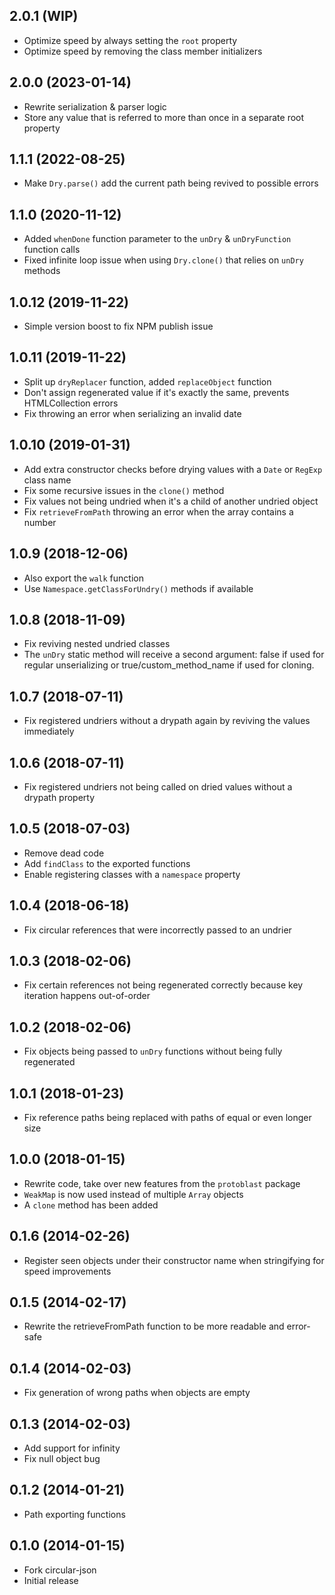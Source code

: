 ## 2.0.1 (WIP)

* Optimize speed by always setting the `root` property
* Optimize speed by removing the class member initializers

## 2.0.0 (2023-01-14)

* Rewrite serialization & parser logic
* Store any value that is referred to more than once in a separate root property

## 1.1.1 (2022-08-25)

* Make `Dry.parse()` add the current path being revived to possible errors

## 1.1.0 (2020-11-12)

* Added `whenDone` function parameter to the `unDry` & `unDryFunction` function calls
* Fixed infinite loop issue when using `Dry.clone()` that relies on `unDry` methods

## 1.0.12 (2019-11-22)

* Simple version boost to fix NPM publish issue

## 1.0.11 (2019-11-22)

* Split up `dryReplacer` function, added `replaceObject` function
* Don't assign regenerated value if it's exactly the same, prevents HTMLCollection errors
* Fix throwing an error when serializing an invalid date

## 1.0.10 (2019-01-31)

* Add extra constructor checks before drying values with a `Date` or `RegExp` class name
* Fix some recursive issues in the `clone()` method
* Fix values not being undried when it's a child of another undried object
* Fix `retrieveFromPath` throwing an error when the array contains a number

## 1.0.9 (2018-12-06)

* Also export the `walk` function
* Use `Namespace.getClassForUndry()` methods if available

## 1.0.8 (2018-11-09)

* Fix reviving nested undried classes
* The `unDry` static method will receive a second argument: false if used for regular unserializing or true/custom_method_name if used for cloning.

## 1.0.7 (2018-07-11)

* Fix registered undriers without a drypath again by reviving the values immediately

## 1.0.6 (2018-07-11)

* Fix registered undriers not being called on dried values without a drypath property

## 1.0.5 (2018-07-03)

* Remove dead code
* Add `findClass` to the exported functions
* Enable registering classes with a `namespace` property

## 1.0.4 (2018-06-18)

* Fix circular references that were incorrectly passed to an undrier

## 1.0.3 (2018-02-06)

* Fix certain references not being regenerated correctly because key iteration happens out-of-order

## 1.0.2 (2018-02-06)

* Fix objects being passed to `unDry` functions without being fully regenerated

## 1.0.1 (2018-01-23)

* Fix reference paths being replaced with paths of equal or even longer size

## 1.0.0 (2018-01-15)

* Rewrite code, take over new features from the `protoblast` package
* `WeakMap` is now used instead of multiple `Array` objects
* A `clone` method has been added

## 0.1.6 (2014-02-26)

* Register seen objects under their constructor name when stringifying for speed improvements

## 0.1.5 (2014-02-17)

* Rewrite the retrieveFromPath function to be more readable and error-safe

## 0.1.4 (2014-02-03)

* Fix generation of wrong paths when objects are empty

## 0.1.3 (2014-02-03)

* Add support for infinity
* Fix null object bug

## 0.1.2 (2014-01-21)

* Path exporting functions

## 0.1.0 (2014-01-15)

* Fork circular-json
* Initial release
